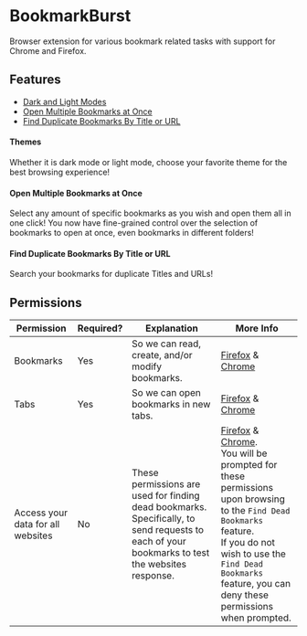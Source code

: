 # BookmarkBurst

Browser extension for various bookmark related tasks with support for Chrome and Firefox.

## Features

- [Dark and Light Modes](#themes)
- [Open Multiple Bookmarks at Once](#open-multiple-bookmarks-at-once)
- [Find Duplicate Bookmarks By Title or URL](#find-duplicate-bookmarks-by-title-or-url)

#### Themes

Whether it is dark mode or light mode, choose your favorite theme for the best browsing experience!

#### Open Multiple Bookmarks at Once

Select any amount of specific bookmarks as you wish and open them all in one click! You now have fine-grained control over the selection of bookmarks to open at once, even bookmarks in different folders!

#### Find Duplicate Bookmarks By Title or URL

Search your bookmarks for duplicate Titles and URLs!

## Permissions

<table>
  <thead>
    <tr>
      <th>Permission</th>
      <th>Required?</th>
      <th>Explanation</th>
      <th>More Info</th>
    </tr>
  </thead>
  <tbody>
    <tr>
      <td>Bookmarks</td>
      <td>Yes</td>
      <td>So we can read, create, and/or modify bookmarks.</td>
      <td><a href="https://developer.mozilla.org/en-US/docs/Mozilla/Add-ons/WebExtensions/API/bookmarks">Firefox</a> & <a href="https://developer.chrome.com/docs/extensions/reference/api/bookmarks">Chrome</a></td>
    </tr>
    <tr>
      <td>Tabs</td>
      <td>Yes</td>
      <td>So we can open bookmarks in new tabs.</td>
      <td><a href="https://developer.mozilla.org/en-US/docs/Mozilla/Add-ons/WebExtensions/API/tabs">Firefox</a> & <a href="https://developer.chrome.com/docs/extensions/reference/api/tabs">Chrome</a></td>
    </tr>
    <tr>
      <td>Access your data for all websites</td>
      <td>No</td>
      <td>These permissions are used for finding dead bookmarks. Specifically, to send requests to each of your bookmarks to test the websites response.</td>
      <td>
      <a href="https://support.mozilla.org/en-US/kb/permission-request-messages-firefox-extensions?as=u&utm_source=inproduct#w_access-your-data-for-all-websites">Firefox</a> & <a href="https://developer.chrome.com/docs/extensions/develop/concepts/declare-permissions#host-permissions">Chrome</a>.
      <br/>You will be prompted for these permissions upon browsing to the <code>Find Dead Bookmarks</code> feature. <br/>If you do not wish to use the <code>Find Dead Bookmarks</code> feature, you can deny these permissions when prompted.
      </td>
    </tr>
  </tbody>
</table>
